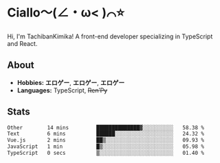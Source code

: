 # Ciallo～(∠・ω< )⌒⭐️

Hi, I'm TachibanKimika! A front-end developer specializing in TypeScript and React.

## About
- **Hobbies:** **エロゲー**, **エロゲー**, **エロゲー**
- **Languages:** TypeScript, ~~Ren’Py~~

## Stats
<!--START_SECTION:waka-->

```txt
Other        14 mins         ██████████████▓░░░░░░░░░░   58.38 %
Text         6 mins          ██████░░░░░░░░░░░░░░░░░░░   24.32 %
Vue.js       2 mins          ██▒░░░░░░░░░░░░░░░░░░░░░░   09.93 %
JavaScript   1 min           █▒░░░░░░░░░░░░░░░░░░░░░░░   05.98 %
TypeScript   0 secs          ▒░░░░░░░░░░░░░░░░░░░░░░░░   01.40 %
```

<!--END_SECTION:waka-->

<!-- ![Metrics](https://metrics.lecoq.io/TachibanaKimika?template=classic&base.activity=0&base.community=0&base.repositories=0&languages=1&isocalendar=1&isocalendar.duration=half-year&languages.limit=8&languages.sections=most-used&languages.colors=github&languages.threshold=0%25&languages.indepth=false&languages.recent.load=300&languages.recent.days=14&config.timezone=Asia%2FShanghai)
 -->
